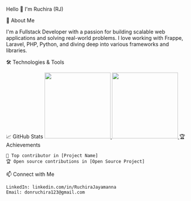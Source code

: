 Hello 👋 I'm Ruchira (RJ)

🚀 About Me

I'm a Fullstack Developer with a passion for building scalable web applications and solving real-world problems. I love working with Frappe, Laravel, PHP, Python, and diving deep into various frameworks and libraries.


🛠️ Technologies & Tools

📈 GitHub Stats
<a href="https://github.com/RuchiraJayamanna"> <img height="180em" src="https://github-readme-stats.vercel.app/api?username=RuchiraJayamanna&show_icons=true&theme=radical&count_private=true&include_all_commits=true"/> <img height="180em" src="https://github-readme-stats.vercel.app/api/top-langs/?username=RuchiraJayamanna&layout=compact&theme=radical"/> </a>
🏆 Achievements

    🥇 Top contributor in [Project Name]
    🏆 Open source contributions in [Open Source Project]

📫 Connect with Me

    LinkedIn: linkedin.com/in/RuchiraJayamanna
    Email: donruchira123@gmail.com